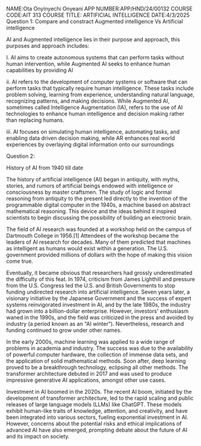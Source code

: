 NAME:Ota Onyinyechi Onyeani 
APP NUMBER:APP/HND/24/00132
COURSE CODE:AIT 313
COURSE TITLE: ARTIFICIAL INTELLIGENCE 
DATE:4/3/2025
         Question 1:
Compare and constract  Augmented intelligence Vs Artificial intelligence 

AI and Augmented intelligence lies in their purpose and approach, this purposes and approach includes:

I.  AI aims to create autonomous systems that can perform tasks without human intervention, while Augmented AI seeks to enhance human capabilities by providing AI

ii. AI refers to the development of computer systems or software that can perform tasks that typically require human intelligence. These tasks include problem solving, learning from experience, understanding natural language, recognizing patterns, and making decisions. While 
Augmented AI, sometimes called Intelligence Augmentation (IA), refers to the use of AI technologies to enhance human intelligence and decision making rather than replacing humans.

iii. AI focuses on simulating human intelligence, automating tasks, and enabling data driven decision making, while AR enhances real world experiences by overlaying digital information onto our 
surroundings
      
      
  Question 2:
  
History of AI from 1940 till date

The history of artificial intelligence (AI) began in antiquity, with myths, stories, and rumors of artificial beings endowed with intelligence or consciousness by master craftsmen. The study of logic and formal reasoning from antiquity to the present led directly to the invention of the programmable digital computer in the 1940s, a machine based on abstract mathematical reasoning. This device and the ideas behind it inspired scientists to begin discussing the possibility of building an electronic brain.
  
  The field of AI research was founded at a workshop held on the campus of Dartmouth College in 1956.[1] Attendees of the workshop became the leaders of AI research for decades. Many of them predicted that machines as intelligent as humans would exist within a generation. The U.S. government provided millions of dollars with the hope of making this vision come true.
    
Eventually, it became obvious that researchers had grossly underestimated the difficulty of this feat. In 1974, criticism from James Lighthill and pressure from the U.S. Congress led the U.S. and British Governments to stop funding undirected research into artificial intelligence. Seven years later, a visionary initiative by the Japanese Government and the success of expert systems reinvigorated investment in AI, and by the late 1980s, the industry had grown into a billion-dollar enterprise. However, investors' enthusiasm waned in the 1990s, and the field was criticized in the press and avoided by industry (a period known as an "AI winter"). Nevertheless, research and funding continued to grow under other names.

In the early 2000s, machine learning was applied to a wide range of problems in academia and industry. The success was due to the availability of powerful computer hardware, the collection of immense data sets, and the application of solid mathematical methods. Soon after, deep learning proved to be a breakthrough technology, eclipsing all other methods. The transformer architecture debuted in 2017 and was used to produce impressive generative AI applications, amongst other use cases.

Investment in AI boomed in the 2020s. The recent AI boom, initiated by the development of transformer architecture, led to the rapid scaling and public releases of large language models (LLMs) like ChatGPT. These models exhibit human-like traits of knowledge, attention, and creativity, and have been integrated into various sectors, fueling exponential investment in AI. However, concerns about the potential risks and ethical implications of advanced AI have also emerged, prompting debate about the future of AI and its impact on society.
